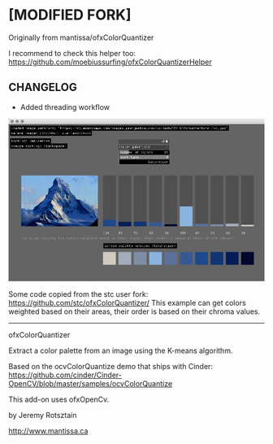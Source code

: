 # [MODIFIED FORK]
Originally from mantissa/ofxColorQuantizer  

I recommend to check this helper too:  
https://github.com/moebiussurfing/ofxColorQuantizerHelper

## CHANGELOG

- Added threading workflow


![Alt text](/screenshots/screenshot1.png?raw=true "MoebiusSurfing")

Some code copied from the stc user fork: https://github.com/stc/ofxColorQuantizer/
This example can get colors weighted based on their areas, their order is based on their chroma values.

----------

ofxColorQuantizer

Extract a color palette from an image using the K-means algorithm.

Based on the ocvColorQuantize demo that ships with Cinder:  
https://github.com/cinder/Cinder-OpenCV/blob/master/samples/ocvColorQuantize

This add-on uses ofxOpenCv.

by Jeremy Rotsztain 

http://www.mantissa.ca
